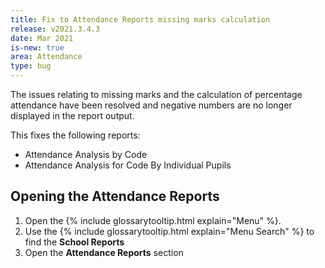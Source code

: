 ```yaml
---
title: Fix to Attendance Reports missing marks calculation
release: v2021.3.4.3
date: Mar 2021
is-new: true
area: Attendance
type: bug
---
```


The issues relating to missing marks and the calculation of percentage attendance have been resolved and negative numbers are no longer displayed in the report output.

This fixes the following reports:

- Attendance Analysis by Code
- Attendance Analysis for Code By Individual Pupils

## Opening the Attendance Reports

1. Open the {% include glossarytooltip.html explain="Menu" %}.
2. Use the {% include glossarytooltip.html explain="Menu Search" %} to find the **School Reports**
3. Open the **Attendance Reports** section
